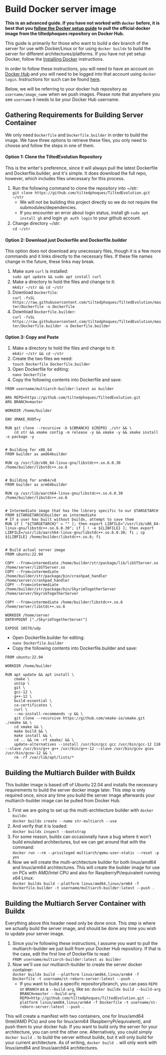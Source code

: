 # Build Docker server image

**This is an advanced guide. If you have not worked with `docker` before, it is best that you [follow the Docker setup guide](docker-setup.md) to pull the official docker image from the tiltedphoques repository on Docker Hub.**

This guide is primarily for those who want to build a dev branch of the server for use with Docker/Linux or for using `docker buildx` to build the server for different architectures/platforms. If you have not yet setup Docker, follow the [Installing Docker](docker-setup.md#installing-docker) instructions.

In order to follow these instructions, you will need to have an account on [Docker Hub](https://hub.docker.com) and you will need to be logged into that account using `docker login`. Instructions for such can be found [here](https://docs.docker.com/engine/reference/commandline/login/).

Below, we will be referring to your docker hub repository as `username/image_name` when we push images. Please note that anywhere you see `username` it needs to be your Docker Hub username.

## Gathering Requirements for Building Server Container

We only need `Dockerfile` and `Dockerfile.builder` in order to build the image. We have three options to retrieve these files, you only need to choose and follow the steps in one of them.

#### Option 1: Clone the TiltedEvolution Repository

This is the writer's preference, since it will always pull the latest Dockerfile and Dockerfile.builder, and it's simple. It does download the full repo, however, which includes files unecessary for this process.

1. Run the following command to clone the repository into ~/str:\
    `git clone https://github.com/tiltedphoques/TiltedEvolution.git ~/str`
    * We will not be building this project directly so we do not require the submodules/dependencies.
    * If you encounter an error about login status, install gh `sudo apt install gh` and login `gh auth login` to your github account.
2. Change directory ~/str:\
    `cd ~/str`

#### Option 2: Download just Dockerfile and Dockerfile.builder

This option does not download any unecessary files, though it is a few more commands and it links directly to the necessary files. If these file names change in the future, these links may break.

1. Make sure `curl` is installed:\
    `sudo apt update && sudo apt install curl`
2. Make a directory to hold the files and change to it:\
    `mkdir ~/str && cd ~/str`
3. Download `Dockerfile`:\
    `curl -fsSL https://raw.githubusercontent.com/tiltedphoques/TiltedEvolution/master/Dockerfile -o Dockerfile`
4. Download `Dockerfile.builder`:\
    `curl -fsSL https://raw.githubusercontent.com/tiltedphoques/TiltedEvolution/master/Dockerfile.builder -o Dockerfile.builder`

#### Option 3: Copy and Paste

1. Make a directory to hold the files and change to it:\
    `mkdir ~/str && cd ~/str`
2. Create the two files we need:\
    `touch Dockerfile Dockerfile.builder`
3. Open Dockerfile for editing:\
    `nano Dockerfile`
4. Copy the following contents into Dockerfile and save:
```
FROM username/multiarch-builder:latest as builder

ARG REPO=https://github.com/tiltedphoques/TiltedEvolution.git
ARG BRANCH=master

WORKDIR /home/builder

ENV XMAKE_ROOT=y

RUN git clone --recursive -b ${BRANCH} ${REPO} ./str && \
    cd str && xmake config -m release -y && xmake -y && xmake install -o package -y


# Building for x86_64
FROM builder as amd64builder

RUN cp /usr/lib/x86_64-linux-gnu/libstdc++.so.6.0.30 /home/builder/libstdc++.so.6


# Building for arm64/v8
FROM builder as arm64builder

RUN cp /usr/lib/aarch64-linux-gnu/libstdc++.so.6.0.30 /home/builder/libstdc++.so.6


# Intermediate image that has the library specific to our $TARGETARCH
FROM ${TARGETARCH}builder as intermediate
# If a user has built without buildx, attempt to save them
RUN if [ "${TARGETARCH}" = "" ]; then export LIBFILE="/usr/lib/x86_64-linux-gnu/libstdc++.so.6.0.30"; if [ ! -e ${LIBFILE} ]; then export LIBFILE=/usr/lib/aarch64-linux-gnu/libstdc++.so.6.0.30; fi ; cp ${LIBFILE} /home/builder/libstdc++.so.6; fi


# Build actual server image
FROM ubuntu:22.04

COPY --from=intermediate /home/builder/str/package/lib/libSTServer.so /home/server/libSTServer.so
COPY --from=intermediate /home/builder/str/package/bin/crashpad_handler /home/server/crashpad_handler
COPY --from=intermediate /home/builder/str/package/bin/SkyrimTogetherServer /home/server/SkyrimTogetherServer

COPY --from=intermediate /home/builder/libstdc++.so.6 /home/server/libstdc++.so.6

WORKDIR /home/server
ENTRYPOINT ["./SkyrimTogetherServer"]

EXPOSE 10578/udp
```
* Open Dockerfile.builder for editing:\
    `nano Dockerfile.builder`
* Copy the following contents into Dockerfile.builder and save:
```
FROM ubuntu:22.04

WORKDIR /home/builder

RUN apt update && apt install \
    cmake \
    unzip \
    git \
    gcc-12 \
    g++-12 \
    build-essential \
    ca-certificates \
    curl \
    --no-install-recommends -y && \
    git clone --recursive https://github.com/xmake-io/xmake.git ./xmake && \
    cd xmake && \
    make build && \
    make install && \
    cd .. && rm -rf xmake/ && \
    update-alternatives --install /usr/bin/gcc gcc /usr/bin/gcc-12 110 --slave /usr/bin/g++ g++ /usr/bin/g++-12 --slave /usr/bin/gcov gcov /usr/bin/gcov-12 && \
    rm -rf /var/lib/apt/lists/*
```


## Building the Multiarch Builder with Buildx

This builder image is based off of Ubuntu 22.04 and installs the necessary requirements to build the server docker image later. This step is only required once, since any time you build the server image afterwards your multiarch-builder image can be pulled from Docker Hub.

1. First we are going to set up the multi-architecture builder with `docker buildx`:\
    `docker buildx create --name str-multiarch --use`
2. And verify that it is loaded:\
    `docker buildx inspect --bootstrap`
3. For some reason, buildx can occasionally have a bug where it won't build emulated architectures, but we can get around that with the command:\
    `docker run --rm --privileged multiarch/qemu-user-static --reset -p yes`
4. Now we will create the multi-architecture builder for both linux/amd64 and linux/arm64 architectures. This will create the builder image for use on PCs with AMD/Intel CPU and also for RaspberryPi/equivalent running x64 Linux:\
    `docker buildx build --platform linux/amd64,linux/arm64 -f Dockerfile.builder -t username/multiarch-builder:latest --push .`


## Building the Multiarch Server Container with Buildx

Everything above this header need only be done once. This step is where we actually build the server image, and should be done any time you wish to update your server image.

1. Since you're following these instructions, I assume you want to pull the multiarch-builder we just built from your Docker Hub repository. If that is the case, edit the first line of Dockerfile to read:\
    `FROM username/multiarch-builder:latest as builder`
2. Now we'll use our multiarch-builder to create the server docker container:\
    `docker buildx build --platform linux/amd64,linux/arm64 -f Dockerfile -t username/st-reborn-server:latest --push .`
    * If you want to build a specific repository/branch, you can pass `REPO` or `BRANCH` as a `--build-arg`, like so:
        `docker buildx build --build-arg BRANCH=master --build-arg REPO=http://github.com/tiltedphoques/TiltedEvolution.git --platform linux/amd64,linux/arm64 -f Dockerfile -t username/st-reborn-server:latest --push .`

This will create a manifest with two containers, one for linux/amd64 (Intel/AMD PCs) and one for linux/arm64 (RaspberryPi/equivalent), and push them to your docker hub. If you want to build only the server for your architecture, you can omit the other one. Alternatively, you could simply `docker build .` to build the server without buildx, but it will only build for your current architecture. As of writing, `docker build .` will only work with linux/amd64 and linux/aarch64 architectures.